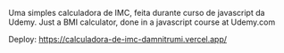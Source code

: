 Uma simples calculadora de IMC, feita durante curso de javascript da Udemy.
Just a BMI calculator, done in a javascript course at Udemy.com

Deploy: https://calculadora-de-imc-damnitrumi.vercel.app/